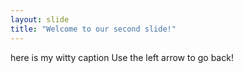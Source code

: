 ```yaml
---
layout: slide
title: "Welcome to our second slide!"
---
```

here is my witty caption
Use the left arrow to go back!
